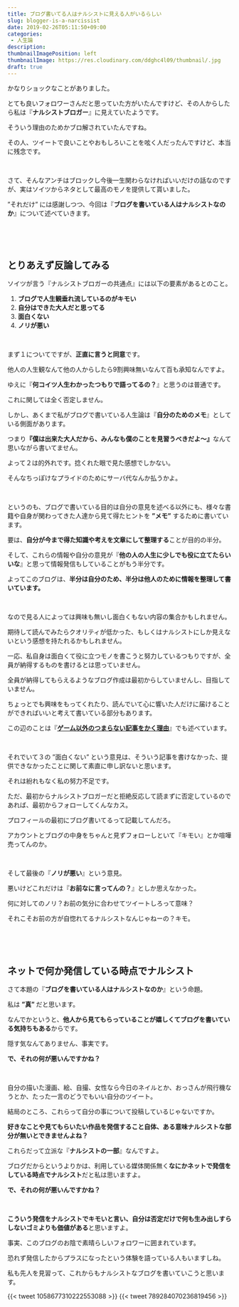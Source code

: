 ```yaml
---
title: ブログ書いてる人はナルシストに見える人がいるらしい
slug: blogger-is-a-narcissist
date: 2019-02-26T05:11:50+09:00
categories: 
 - 人生論
description: 
thumbnailImagePosition: left
thumbnailImage: https://res.cloudinary.com/ddghc4l09/thumbnail/.jpg
draft: true
---
```


<!--more-->

かなりショックなことがありました。

とても良いフォロワーさんだと思っていた方がいたんですけど、その人からしたら私は『<strong>ナルシストブロガー</strong>』に見えていたようです。

そういう理由のためかブロ解されていたんですね。

その人、ツイートで良いことやおもしろいことを呟く人だったんですけど、本当に残念です。

&nbsp;

さて、そんなアンチはブロックし今後一生関わらなければいいだけの話なのですが、実はソイツからネタとして最高のモノを提供して貰いました。

”それだけ” には感謝しつつ、今回は『<strong>ブログを書いている人はナルシストなのか</strong>』について述べていきます。

&nbsp;

&nbsp;
<h2>とりあえず反論してみる</h2>
ソイツが言う『ナルシストブロガーの共通点』には以下の要素があるとのこと。
<ol>
 	<li><strong>ブログで人生観垂れ流しているのがキモい</strong></li>
 	<li><strong>自分はできた大人だと思ってる</strong></li>
 	<li><strong>面白くない</strong></li>
 	<li><strong>ノリが悪い</strong></li>
</ol>
&nbsp;

まず１についてですが、<strong>正直に言うと同意</strong>です。

他人の人生観なんて他の人からしたら9割興味無いなんて百も承知なんですよ。

ゆえに『<strong>何コイツ人生わかったつもりで語ってるの？</strong>』と思うのは普通です。

これに関しては全く否定しません。

しかし、あくまで私がブログで書いている人生論は『<strong>自分のためのメモ</strong>』としている側面があります。

つまり<strong>『</strong><strong>僕は出来た大人だから、みんなも僕のことを見習うべきだよ～』</strong>なんて思いながら書いてません。

よって２は的外れです。捻くれた眼で見た感想でしかない。

そんなちっぽけなプライドのためにサーバ代なんか払うかよ。

&nbsp;

というのも、ブログで書いている目的は自分の意見を述べる以外にも、様々な書籍や自身が関わってきた人達から見て得たヒントを <strong>”メモ”</strong> するために書いています。

要は、<strong>自分が今まで得た知識や考えを文章にして整理する</strong>ことが目的の半分。

そして、これらの情報や自分の意見が『<strong>他の人の人生に少しでも役に立てたらいいな</strong>』と思って情報発信もしていることがもう半分です。

よってこのブログは、<strong>半分は自分のため、半分は他人のために情報を整理して書いています。</strong>

&nbsp;

なので見る人によっては興味も無いし面白くもない内容の集合かもしれません。

期待して読んでみたらクオリティが低かった、もしくはナルシストにしか見えないという感想を持たれるかもしれません。

一応、私自身は面白くて役に立つモノを書こうと努力しているつもりですが、全員が納得するものを書けるとは思っていません。

全員が納得してもらえるようなブログ作成は最初からしていませんし、目指していません。

ちょっとでも興味をもってくれたり、読んでいて心に響いた人だけに届けることができればいいと考えて書いている部分もあります。

この辺のことは『<strong><a href="https://hackheatharu.xyz/reasons-to-write-articles-other-than-games/">ゲーム以外のつまらない記事をかく理由</a></strong>』でも述べています。

&nbsp;

それでいて３の ”面白くない” という意見は、そういう記事を書けなかった、提供できなかったことに関して素直に申し訳ないと思います。

それは紛れもなく私の努力不足です。

ただ、最初からナルシストブロガーだと拒絶反応して読まずに否定しているのであれば、最初からフォローしてくんなカス。

プロフィールの最初にブログ書いてるって記載してんだろ。

アカウントとブログの中身をちゃんと見ずフォローしといて『キモい』とか喧嘩売ってんのか。

&nbsp;

そして最後の『<strong>ノリが悪い</strong>』という意見。

悪いけどこれだけは『<strong>お前なに言ってんの？</strong>』としか思えなかった。

何に対してのノリ？お前の気分に合わせてツイートしろって意味？

それこそお前の方が自惚れてるナルシストなんじゃねーの？キモ。

&nbsp;

&nbsp;
<h2>ネットで何か発信している時点でナルシスト</h2>
さて本題の『<strong>ブログを書いている人はナルシストなのか</strong>』という命題。

私は <strong>”真” </strong>だと思います。

なんでかというと、<strong>他人から見てもらっていることが嬉しくてブログを書いている気持ちもある</strong>からです。

隠す気なんてありません、事実です。

<strong>で、それの何が悪いんですかね？</strong>

&nbsp;

自分の描いた漫画、絵、自撮、女性なら今日のネイルとか、おっさんが飛行機なうとか、たった一言のどうでもいい自分のツイート。

結局のところ、これらって自分の事について投稿しているじゃないですか。

<strong>好きなことや見てもらいたい作品を発信すること自体、ある意味ナルシストな部分が無いとできませんよね？</strong>

これらだって立派な『<strong>ナルシストの一部</strong>』なんですよ。

ブログだからというよりかは、利用している媒体関係無く<strong>なにかネットで発信をしている時点でナルシスト</strong>だと私は思いますよ。

<strong>で、それの何が悪いんですかね？</strong>

&nbsp;

<strong>こういう発信をナルシストでキモいと言い、自分は否定だけで何も生み出しすらしないゴミよりも価値がある</strong>と思いますよ。

事実、このブログのお陰で素晴らしいフォロワーに囲まれています。

恐れず発信したからプラスになったという体験を語っている人もいますしね。

私も先人を見習って、これからもナルシストなブログを書いていこうと思います。

{{< tweet 1058677310222553088 >}}
{{< tweet 789284070236819456 >}}